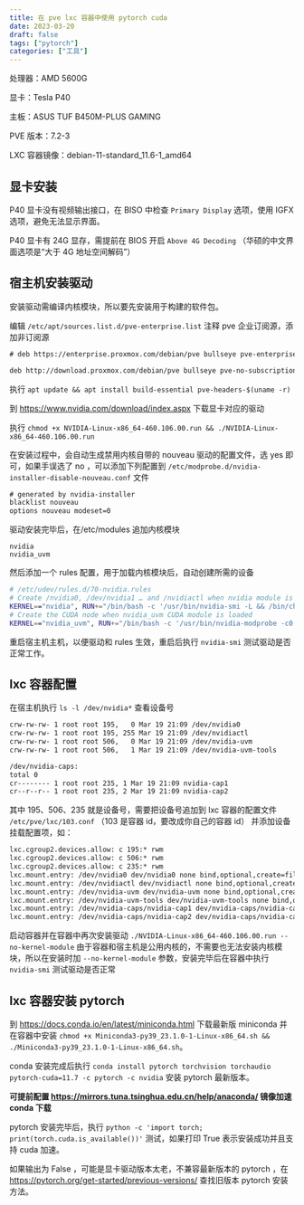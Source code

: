 ```yaml
---
title: 在 pve lxc 容器中使用 pytorch cuda
date: 2023-03-20
draft: false
tags: ["pytorch"]
categories: ["工具"]
---
```


处理器：AMD 5600G

显卡：Tesla P40

主板：ASUS TUF B450M-PLUS GAMING

PVE 版本：7.2-3

LXC 容器镜像：debian-11-standard_11.6-1_amd64

## 显卡安装

P40 显卡没有视频输出接口，在 BISO 中检查 `Primary Display` 选项，使用 IGFX 选项，避免无法显示界面。

<!--more-->

P40 显卡有 24G 显存，需提前在 BIOS 开启 `Above 4G Decoding` （华硕的中文界面选项是“大于 4G 地址空间解码”）

## 宿主机安装驱动

安装驱动需编译内核模块，所以要先安装用于构建的软件包。

编辑 `/etc/apt/sources.list.d/pve-enterprise.list` 注释 pve 企业订阅源，添加非订阅源

```txt
# deb https://enterprise.proxmox.com/debian/pve bullseye pve-enterprise

deb http://download.proxmox.com/debian/pve bullseye pve-no-subscription
```

执行 `apt update && apt install build-essential pve-headers-$(uname -r)`

到 <https://www.nvidia.com/download/index.aspx> 下载显卡对应的驱动

执行 `chmod +x NVIDIA-Linux-x86_64-460.106.00.run && ./NVIDIA-Linux-x86_64-460.106.00.run`

在安装过程中，会自动生成禁用内核自带的 nouveau 驱动的配置文件，选 yes 即可，如果手误选了 no ，可以添加下列配置到 `/etc/modprobe.d/nvidia-installer-disable-nouveau.conf` 文件

```txt
# generated by nvidia-installer
blacklist nouveau
options nouveau modeset=0
```

驱动安装完毕后，在/etc/modules 追加内核模块

```
nvidia
nvidia_uvm
```

然后添加一个 rules 配置，用于加载内核模块后，自动创建所需的设备

```bash
# /etc/udev/rules.d/70-nvidia.rules
# Create /nvidia0, /dev/nvidia1 … and /nvidiactl when nvidia module is loaded
KERNEL=="nvidia", RUN+="/bin/bash -c '/usr/bin/nvidia-smi -L && /bin/chmod 666 /dev/nvidia*'"
# Create the CUDA node when nvidia_uvm CUDA module is loaded
KERNEL=="nvidia_uvm", RUN+="/bin/bash -c '/usr/bin/nvidia-modprobe -c0 -u && /bin/chmod 0666 /dev/nvidia-uvm*'"
```

重启宿主机主机，以便驱动和 rules 生效，重启后执行 `nvidia-smi` 测试驱动是否正常工作。

## lxc 容器配置

在宿主机执行 `ls -l /dev/nvidia*` 查看设备号

```txt
crw-rw-rw- 1 root root 195,   0 Mar 19 21:09 /dev/nvidia0
crw-rw-rw- 1 root root 195, 255 Mar 19 21:09 /dev/nvidiactl
crw-rw-rw- 1 root root 506,   0 Mar 19 21:09 /dev/nvidia-uvm
crw-rw-rw- 1 root root 506,   1 Mar 19 21:09 /dev/nvidia-uvm-tools

/dev/nvidia-caps:
total 0
cr-------- 1 root root 235, 1 Mar 19 21:09 nvidia-cap1
cr--r--r-- 1 root root 235, 2 Mar 19 21:09 nvidia-cap2
```

其中 195、506、235 就是设备号，需要把设备号追加到 lxc 容器的配置文件 `/etc/pve/lxc/103.conf` （103 是容器 id，要改成你自己的容器 id） 并添加设备挂载配置项，如：

```txt
lxc.cgroup2.devices.allow: c 195:* rwm
lxc.cgroup2.devices.allow: c 506:* rwm
lxc.cgroup2.devices.allow: c 235:* rwm
lxc.mount.entry: /dev/nvidia0 dev/nvidia0 none bind,optional,create=file
lxc.mount.entry: /dev/nvidiactl dev/nvidiactl none bind,optional,create=file
lxc.mount.entry: /dev/nvidia-uvm dev/nvidia-uvm none bind,optional,create=file
lxc.mount.entry: /dev/nvidia-uvm-tools dev/nvidia-uvm-tools none bind,optional,create=file
lxc.mount.entry: /dev/nvidia-caps/nvidia-cap1 dev/nvidia-caps/nvidia-cap1 none bind,optional,create=file
lxc.mount.entry: /dev/nvidia-caps/nvidia-cap2 dev/nvidia-caps/nvidia-cap2 none bind,optional,create=file
```

启动容器并在容器中再次安装驱动 `./NVIDIA-Linux-x86_64-460.106.00.run --no-kernel-module` 由于容器和宿主机是公用内核的，不需要也无法安装内核模块，所以在安装时加 `--no-kernel-module` 参数，安装完毕后在容器中执行 `nvidia-smi` 测试驱动是否正常

## lxc 容器安装 pytorch

到 <https://docs.conda.io/en/latest/miniconda.html> 下载最新版 miniconda 并在容器中安装 `chmod +x Miniconda3-py39_23.1.0-1-Linux-x86_64.sh && ./Miniconda3-py39_23.1.0-1-Linux-x86_64.sh`。

conda 安装完成后执行 `conda install pytorch torchvision torchaudio pytorch-cuda=11.7 -c pytorch -c nvidia` 安装 pytorch 最新版本。

**可提前配置 <https://mirrors.tuna.tsinghua.edu.cn/help/anaconda/> 镜像加速 conda 下载**

pytorch 安装完毕后，执行 `python -c 'import torch; print(torch.cuda.is_available())'` 测试，如果打印 True 表示安装成功并且支持 cuda 加速。

如果输出为 False ，可能是显卡驱动版本太老，不兼容最新版本的 pytorch ，在 <https://pytorch.org/get-started/previous-versions/> 查找旧版本 pytorch 安装方法。
